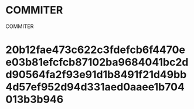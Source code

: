 # COMMITER
COMMITER






# 20b12fae473c622c3fdefcb6f4470ee03b81efcfcb87102ba9684041bc2dd90564fa2f93e91d1b8491f21d49bb4d57ef952d94d331aed0aaee1b704013b3b946
